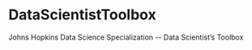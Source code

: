 DataScientistToolbox
====================

Johns Hopkins Data Science Specialization -- Data Scientist’s Toolbox
